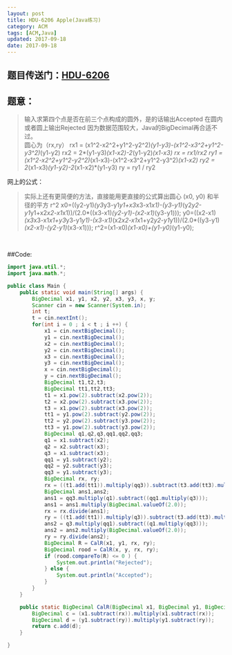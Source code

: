 ```yaml
---
layout: post
title: HDU-6206 Apple(Java练习)
category: ACM
tags: [ACM,Java]
updated: 2017-09-18
date: 2017-09-18
---
```


## 题目传送门：[HDU-6206](http://acm.hdu.edu.cn/showproblem.php?pid=6206)


## 题意：
>输入求第四个点是否在前三个点构成的圆外，是的话输出Accepted
在圆内或者圆上输出Rejected
因为数据范围较大，Java的BigDecimal再合适不过。<br/>
圆心为（rx,ry）
rx1 = (x1^2-x2^2+y1^2-y2^2)*(y1-y3)-(x1^2-x3^2+y1^2-y3^2)*(y1-y2)
rx2 = 2*(y1-y3)*(x1-x2)-2*(y1-y2)*(x1-x3)
rx = rx1/rx2 
ry1 = (x1^2-x2^2+y1^2-y2^2)*(x1-x3)-(x1^2-x3^2+y1^2-y3^2)*(x1-x2)
ry2 = 2*(x1-x3)*(y1-y2)-2*(x1-x2)*(y1-y3)
ry = ry1 / ry2 <br/>
<!--more-->

网上的公式：
>实际上还有更简便的方法，直接能用更直接的公式算出圆心 (x0, y0) 和半径的平方 r^2
x0=((y2-y1)*(y3*y3-y1*y1+x3*x3-x1*x1)-(y3-y1)*(y2*y2-y1*y1+x2*x2-x1*x1))/(2.0*((x3-x1)*(y2-y1)-(x2-x1)*(y3-y1)));
y0=((x2-x1)*(x3*x3-x1*x1+y3*y3-y1*y1)-(x3-x1)*(x2*x2-x1*x1+y2*y2-y1*y1))/(2.0*((y3-y1)*(x2-x1)-(y2-y1)*(x3-x1)));
r^2=(x1-x0)*(x1-x0)+(y1-y0)*(y1-y0);
<br/>

##Code:
```java
import java.util.*;
import java.math.*;

public class Main {
    public static void main(String[] args) {
        BigDecimal x1, y1, x2, y2, x3, y3, x, y;
        Scanner cin = new Scanner(System.in);
        int t;
        t = cin.nextInt();
        for(int i = 0 ; i < t ; i ++) {
            x1 = cin.nextBigDecimal();
            y1 = cin.nextBigDecimal();
            x2 = cin.nextBigDecimal();
            y2 = cin.nextBigDecimal();
            x3 = cin.nextBigDecimal();
            y3 = cin.nextBigDecimal();
            x = cin.nextBigDecimal();
            y = cin.nextBigDecimal();
            BigDecimal t1,t2,t3;
            BigDecimal tt1,tt2,tt3;
            t1 = x1.pow(2).subtract(x2.pow(2));
            t2 = x2.pow(2).subtract(x3.pow(2));
            t3 = x1.pow(2).subtract(x3.pow(2));
            tt1 = y1.pow(2).subtract(y2.pow(2));
            tt2 = y2.pow(2).subtract(y3.pow(2));
            tt3 = y1.pow(2).subtract(y3.pow(2));
            BigDecimal q1,q2,q3,qq1,qq2,qq3;
            q1 = x1.subtract(x2);
            q2 = x2.subtract(x3);
            q3 = x1.subtract(x3);
            qq1 = y1.subtract(y2);
            qq2 = y2.subtract(y3);
            qq3 = y1.subtract(y3);
            BigDecimal rx, ry;
            rx = ((t1.add(tt1)).multiply(qq3)).subtract(t3.add(tt3).multiply(qq1));
            BigDecimal ans1,ans2;
            ans1 = qq3.multiply(q1).subtract((qq1.multiply(q3)));
            ans1 = ans1.multiply(BigDecimal.valueOf(2.0));
            rx = rx.divide(ans1);
            ry = ((t1.add(tt1)).multiply(q3)).subtract(t3.add(tt3).multiply(q1));
            ans2 = q3.multiply(qq1).subtract((q1.multiply(qq3)));
            ans2 = ans2.multiply(BigDecimal.valueOf(2.0));
            ry = ry.divide(ans2);
            BigDecimal R = CalR(x1, y1, rx, ry);
            BigDecimal rood = CalR(x, y, rx, ry);
            if (rood.compareTo(R) <= 0 ) {
                System.out.println("Rejected");
            } else {
                System.out.println("Accepted");
            }
        }
    }

    public static BigDecimal CalR(BigDecimal x1, BigDecimal y1, BigDecimal rx, BigDecimal ry) {
        BigDecimal c = (x1.subtract(rx)).multiply(x1.subtract(rx));
        BigDecimal d = (y1.subtract(ry)).multiply(y1.subtract(ry));
        return c.add(d);
    }

}


```
